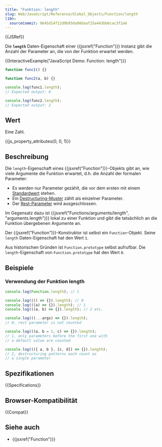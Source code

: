```yaml
---
title: "Funktion: length"
slug: Web/JavaScript/Reference/Global_Objects/Function/length
l10n:
  sourceCommit: 9645d14f12d9b93da98daaf25a443bb6cac3f2a6
---
```


{{JSRef}}

Die **`length`** Daten-Eigenschaft einer {{jsxref("Function")}} Instanz gibt die Anzahl der Parameter an, die von der Funktion erwartet werden.

{{InteractiveExample("JavaScript Demo: Function: length")}}

```js interactive-example
function func1() {}

function func2(a, b) {}

console.log(func1.length);
// Expected output: 0

console.log(func2.length);
// Expected output: 2
```

## Wert

Eine Zahl.

{{js_property_attributes(0, 0, 1)}}

## Beschreibung

Die `length`-Eigenschaft eines {{jsxref("Function")}}-Objekts gibt an, wie viele Argumente die Funktion erwartet, d.h. die Anzahl der formalen Parameter:

- Es werden nur Parameter gezählt, die vor dem ersten mit einem [Standardwert](/de/docs/Web/JavaScript/Reference/Functions/Default_parameters) stehen.
- Ein [Destructuring-Muster](/de/docs/Web/JavaScript/Reference/Operators/Destructuring) zählt als einzelner Parameter.
- Der [Rest-Parameter](/de/docs/Web/JavaScript/Reference/Functions/rest_parameters) wird ausgeschlossen.

Im Gegensatz dazu ist {{jsxref("Functions/arguments/length", "arguments.length")}} lokal zu einer Funktion und gibt die tatsächlich an die Funktion übergebenen Argumente an.

Der {{jsxref("Function")}}-Konstruktor ist selbst ein `Function`-Objekt. Seine `length` Daten-Eigenschaft hat den Wert `1`.

Aus historischen Gründen ist `Function.prototype` selbst aufrufbar. Die `length`-Eigenschaft von `Function.prototype` hat den Wert `0`.

## Beispiele

### Verwendung der Funktion length

```js
console.log(Function.length); // 1

console.log((() => {}).length); // 0
console.log(((a) => {}).length); // 1
console.log(((a, b) => {}).length); // 2 etc.

console.log(((...args) => {}).length);
// 0, rest parameter is not counted

console.log(((a, b = 1, c) => {}).length);
// 1, only parameters before the first one with
// a default value are counted

console.log((({ a, b }, [c, d]) => {}).length);
// 2, destructuring patterns each count as
// a single parameter
```

## Spezifikationen

{{Specifications}}

## Browser-Kompatibilität

{{Compat}}

## Siehe auch

- {{jsxref("Function")}}
